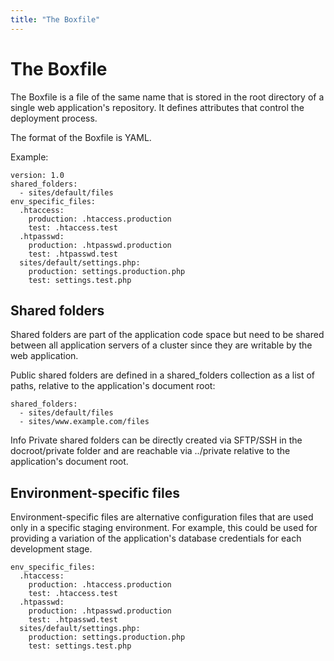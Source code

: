```yaml
---
title: "The Boxfile"
---
```


# The Boxfile

The Boxfile is a file of the same name that is stored in the root directory of a single web application's repository. It defines attributes that control the deployment process.

The format of the Boxfile is YAML.

Example:

    version: 1.0
    shared_folders:
      - sites/default/files
    env_specific_files:
      .htaccess:
        production: .htaccess.production
        test: .htaccess.test
      .htpasswd:
        production: .htpasswd.production
        test: .htpasswd.test
      sites/default/settings.php:
        production: settings.production.php
        test: settings.test.php


## Shared folders

Shared folders are part of the application code space but need to be shared between all application servers of a cluster since they are writable by the web application.

Public shared folders are defined in a shared_folders collection as a list of paths, relative to the application's document root:

    shared_folders:
      - sites/default/files
      - sites/www.example.com/files

<span class="label label-info">Info</span> Private shared folders can be directly created via SFTP/SSH in the docroot/private folder and are reachable via ../private relative to the application's document root.


## Environment-specific files

Environment-specific files are alternative configuration files that are used only in a specific staging environment. For example, this could be used for providing a variation of the application's database credentials for each development stage.

    env_specific_files:
      .htaccess:
        production: .htaccess.production
        test: .htaccess.test
      .htpasswd:
        production: .htpasswd.production
        test: .htpasswd.test
      sites/default/settings.php:
        production: settings.production.php
        test: settings.test.php
